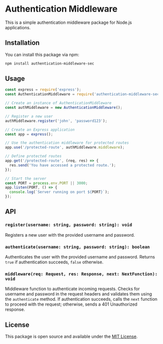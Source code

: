 # Authentication Middleware

This is a simple authentication middleware package for Node.js applications.

## Installation

You can install this package via npm:

```bash
npm install authentication-middleware-sec
```

## Usage

```javascript
const express = require('express');
const AuthenticationMiddleware = require('authentication-middleware-sec');

// Create an instance of AuthenticationMiddleware
const authMiddleware = new AuthenticationMiddleware();

// Register a new user
authMiddleware.register('john', 'password123');

// Create an Express application
const app = express();

// Use the authentication middleware for protected routes
app.use('/protected-route', authMiddleware.middleware);

// Define protected routes
app.get('/protected-route', (req, res) => {
  res.send('You have accessed a protected route.');
});

// Start the server
const PORT = process.env.PORT || 3000;
app.listen(PORT, () => {
  console.log(`Server running on port ${PORT}`);
});
```

## API

### `register(username: string, password: string): void`

Registers a new user with the provided username and password.

### `authenticate(username: string, password: string): boolean`

Authenticates the user with the provided username and password. Returns `true` if authentication succeeds, `false` otherwise.

### `middleware(req: Request, res: Response, next: NextFunction): void`

Middleware function to authenticate incoming requests. Checks for username and password in the request headers and validates them using the `authenticate` method. If authentication succeeds, calls the `next` function to proceed with the request; otherwise, sends a 401 Unauthorized response.

## License

This package is open source and available under the [MIT License](LICENSE).
